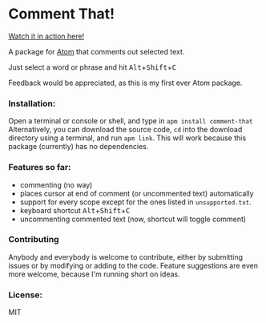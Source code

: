 # Comment That!

[Watch it in action here!](https://youtu.be/gTbSzw7v7Is)

A package for [Atom](https://atom.io/) that comments out selected text.

Just select a word or phrase and hit <kbd>Alt</kbd>+<kbd>Shift</kbd>+<kbd>C</kbd>

Feedback would be appreciated, as this is my first ever Atom package.

### Installation:

Open a terminal or console or shell, and type in `apm install comment-that`  
Alternatively, you can download the source code, `cd` into the download directory using a terminal, and run `apm link`. This will work because this package (currently) has no dependencies.

### Features so far:

* commenting (no way)
* places cursor at end of comment (or uncommented text) automatically
* support for every scope except for the ones listed in `unsupported.txt`.
* keyboard shortcut <kbd>Alt</kbd>+<kbd>Shift</kbd>+<kbd>C</kbd>
* uncommenting commented text (now, shortcut will toggle comment)

### Contributing

Anybody and everybody is welcome to contribute, either by submitting issues or by modifying or adding to the code. Feature suggestions are even more welcome, because I'm running short on ideas.

### License:

MIT
